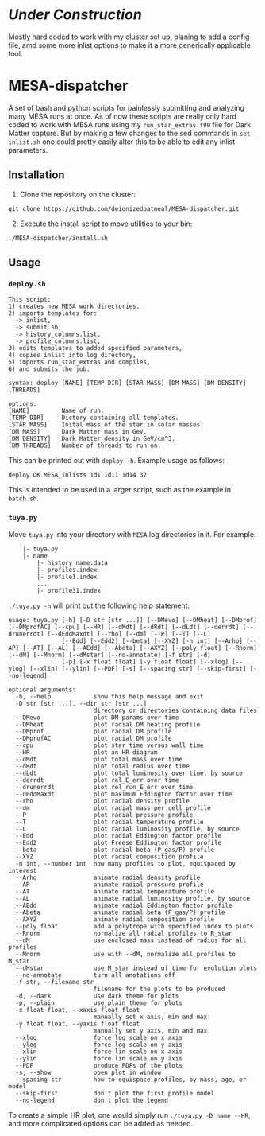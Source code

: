 # *Under Construction*
Mostly hard coded to work with my cluster set up, planing to add a config file, amd some more inlist options to make it a more generically applicable tool.

# MESA-dispatcher
A set of bash and python scripts for painlessly submitting and analyzing many MESA runs at once.
As of now these scripts are really only hard coded to work with MESA runs using my `run_star_extras.f90` file for Dark Matter capture.
But by making a few changes to the sed commands in `set-inlist.sh` one could pretty easily alter this to be able to edit any inlist parameters. 

## Installation
1) Clone the repository on the cluster:
```
git clone https://github.com/deionizedoatmeal/MESA-dispatcher.git
```
2) Execute the install script to move utilities to your bin:
```
./MESA-dispatcher/install.sh
```

## Usage
### `deploy.sh`
```
This script:
1) creates new MESA work directories,
2) imports templates for:
  -> inlist,
  -> submit.sh,
  -> history_columns.list,
  -> profile_columns.list,
3) edits templates to added specified parameters,
4) copies inlist into log directory,
5) imports run_star_extras and compiles,
6) and submits the job.

syntax: deploy [NAME] [TEMP DIR] [STAR MASS] [DM MASS] [DM DENSITY] [THREADS]

options:
[NAME]         Name of run.
[TEMP DIR]     Dictory containing all templates.
[STAR MASS]    Inital mass of the star in solar masses.
[DM MASS]      Dark Matter mass in GeV.
[DM DENSITY]   Dark Matter density in GeV/cm^3.
[DM THREADS]   Number of threads to run on.
```
This can be printed out with `deploy -h`.
Example usage as follows:
```
deploy DK MESA_inlists 1d1 1d11 1d14 32
```
This is intended to be used in a larger script, such as the example in `batch.sh`.

### `tuya.py`
Move `tuya.py` into your directory with `MESA` log directories in it. For example:
```
    |- tuya.py
    |- name
        |- history_name.data
        |- profiles.index
        |- profile1.index
        ...
        |- profile31.index
```
`./tuya.py -h` will print out the following help statement:
```
usage: tuya.py [-h] [-D str [str ...]] [--DMevo] [--DMheat] [--DMprof] [--DMprofAC] [--cpu] [--HR] [--dMdt] [--dRdt] [--dLdt] [--derrdt] [--drunerrdt] [--dEddMaxdt] [--rho] [--dm] [--P] [--T] [--L]
               [--Edd] [--Edd2] [--beta] [--XYZ] [-n int] [--Arho] [--AP] [--AT] [--AL] [--AEdd] [--Abeta] [--AXYZ] [--poly float] [--Rnorm] [--dM] [--Mnorm] [--dMstar] [--no-annotate] [-f str] [-d]
               [-p] [-x float float] [-y float float] [--xlog] [--ylog] [--xlin] [--ylin] [--PDF] [-s] [--spacing str] [--skip-first] [--no-legend]

optional arguments:
  -h, --help            show this help message and exit
  -D str [str ...], --dir str [str ...]
                        directory or directories containing data files
  --DMevo               plot DM params over time
  --DMheat              plot radial DM heating profile
  --DMprof              plot radial DM profile
  --DMprofAC            plot radial DM profile
  --cpu                 plot star time versus wall time
  --HR                  plot an HR diagram
  --dMdt                plot total mass over time
  --dRdt                plot total radius over time
  --dLdt                plot total luminosity over time, by source
  --derrdt              plot rel_E_err over time
  --drunerrdt           plot rel_run_E_err over time
  --dEddMaxdt           plot maximum Eddington factor over time
  --rho                 plot radial density profile
  --dm                  plot radial mass per cell profile
  --P                   plot radial pressure profile
  --T                   plot radial temperature profile
  --L                   plot radial luminosity profile, by source
  --Edd                 plot radial Eddington factor profile
  --Edd2                plot Freese Eddington factor profile
  --beta                plot radial beta (P_gas/P) profile
  --XYZ                 plot radial composition profile
  -n int, --number int  how many profiles to plot, equispaced by interest
  --Arho                animate radial density profile
  --AP                  animate radial pressure profile
  --AT                  animate radial temperature profile
  --AL                  animate radial luminosity profile, by source
  --AEdd                animate radial Eddington factor profile
  --Abeta               animate radial beta (P_gas/P) profile
  --AXYZ                animate radial composition profile
  --poly float          add a polytrope with specified index to plots
  --Rnorm               normalize all radial profiles to R_star
  --dM                  use enclosed mass instead of radius for all profiles
  --Mnorm               use with --dM, normalize all profiles to M_star
  --dMstar              use M_star instead of time for evolution plots
  --no-annotate         turn all anotations off
  -f str, --filename str
                        filename for the plots to be produced
  -d, --dark            use dark theme for plots
  -p, --plain           use plain theme for plots
  -x float float, --xaxis float float
                        manually set x axis, min and max
  -y float float, --yaxis float float
                        manually set y axis, min and max
  --xlog                force log scale on x axis
  --ylog                force log scale on y axis
  --xlin                force lin scale on x axis
  --ylin                force lin scale on y axis
  --PDF                 produce PDFs of the plots
  -s, --show            open plot in window
  --spacing str         how to equispace profiles, by mass, age, or model
  --skip-first          don't plot the first profile model
  --no-legend           don't plot the legend

```
To create a simple HR plot, one would simply run `./tuya.py -D name --HR`, and more complicated options can be added as needed.


